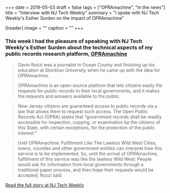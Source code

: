 +++
date = 2019-05-03
draft = false
tags = ["OPRAmachine", "In the news"]
title = "Interview with NJ Tech Weekly"
summary = "I spoke with NJ Tech Weekly's Esther Surden on the impact of OPRAmachine"

[header]
image = ""
caption = ""
+++

### This week I had the pleasure of speaking with NJ Tech Weekly's Esther Surden about the technical aspects of my public records research platform, [OPRAmachine](https://opramachine.com)

>Gavin Rozzi was a journalist in Ocean County and finishing up his education at Stockton University when he came up with the idea for OPRAmachine.

>OPRAmachine is an open-source platform that lets citizens easily file requests for public records to their local governments, and it makes the requests and answers available to the public.

>New Jersey citizens are guaranteed access to public records via a law that allows them to request such access. The Open Public Records Act (OPRA) states that “government records shall be readily accessible for inspection, copying, or examination by the citizens of this State, with certain exceptions, for the protection of the public interest.”

>Until OPRAmachine: Fulfillment Like The Lawless Wild West
Cities, towns, counties and other government entities can interpret how this service is to be implemented.  So, until the arrival of OPRAmachine, fulfillment of this service was like the lawless Wild West: People would ask for information from local governments through a traditional paper process, and then hope their requests would be accepted, Rozzi said.

[Read the full story at NJ Tech Weekly](https://njtechweekly.com/2019/05/02/journalist-builds-opramachine-a-faster-easier-platform-for-filing-opra-requests/)